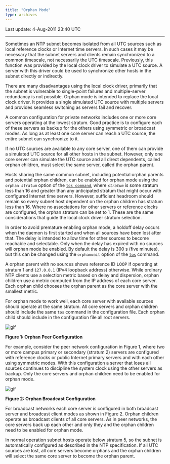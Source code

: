 ```yaml
---
title: "Orphan Mode"
type: archives
---
```



Last update: 4-Aug-2011 23:40 UTC

* * *

Sometimes an NTP subnet becomes isolated from all UTC sources such as local reference clocks or Internet time servers. In such cases it may be necessary that the subnet servers and clients remain synchronized to a common timescale, not necessarily the UTC timescale. Previously, this function was provided by the local clock driver to simulate a UTC source. A server with this driver could be used to synchronize other hosts in the subnet directly or indirectly.

There are many disadvantages using the local clock driver, primarily that the subnet is vulnerable to single-point failures and multiple-server redundancy is not possible. Orphan mode is intended to replace the local clock driver. It provides a single simulated UTC source with multiple servers and provides seamless switching as servers fail and recover.

A common configuration for private networks includes one or more core servers operating at the lowest stratum. Good practice is to configure each of these servers as backup for the others using symmetric or broadcast modes. As long as at least one core server can reach a UTC source, the entire subnet can synchronize to it.

If no UTC sources are available to any core server, one of them can provide a simulated UTC source for all other hosts in the subnet. However, only one core server can simulate the UTC source and all direct dependents, called orphan children, must select the same server, called the orphan parent.

Hosts sharing the same common subnet, including potential orphan parents and potential orphan children, can be enabled for orphan mode using the <code>orphan _stratum_</code> option of the [<code>tos command</code>](/archives/4.2.8-series/miscopt/), where <code>_stratum_</code> is some stratum less than 16 and greater than any anticipated stratum that might occur with configured Internet time servers. However, sufficient headroom should remain so every subnet host dependent on the orphan children has stratum less than 16. Where no associations for other servers or reference clocks are configured, the orphan stratum can be set to 1. These are the same considerations that guide the local clock driver stratum selection.

In order to avoid premature enabling orphan mode, a holdoff delay occurs when the daemon is first started and when all sources have been lost after that. The delay is intended to allow time for other sources to become reachable and selectable. Only when the delay has expired with no sources will orphan mode be enabled. By default the delay is 300 s (five minutes), but this can be changed using the <code>orphanwait</code> option of the [<code>tos</code>](/archives/4.2.8-series/miscopt/) command.

A orphan parent with no sources shows reference ID <font face="Courier New, Courier, Monaco, monospace">LOOP</font> if operating at stratum 1 and `127.0.0.1` (IPv4 loopback address) otherwise. While ordinary NTP clients use a selection metric based on delay and dispersion, orphan children use a metric computed from the IP address of each core server. Each orphan child chooses the orphan parent as the core server with the smallest metric.

For orphan mode to work well, each core server with available sources should operate at the same stratum. All core servers and orphan children should include the same `tos` command in the configuration file. Each orphan child should include in the configuration file all root servers.

![gif](/archives/pic/peer.gif)

**Figure 1: Orphan Peer Configuration**

For example, consider the peer network configuration in Figure 1, where two or more campus primary or secondary (stratum 2) servers are configured with reference clocks or public Internet primary servers and with each other using symmetric modes. With this configuration a server that loses all sources continues to discipline the system clock using the other servers as backup. Only the core servers and orphan children need to be enabled for orphan mode.

![gif](/archives/pic/broad.gif)

**Figure 2: Orphan Broadcast Configuration**

For broadcast networks each core server is configured in both broadcast server and broadcast client modes as shown in Figure 2. Orphan children operate as broadcast clients of all core servers. As in peer networks, the core servers back up each other and only they and the orphan children need to be enabled for orphan mode.

In normal operation subnet hosts operate below stratum 5, so the subnet is automatically configured as described in the NTP specification. If all UTC sources are lost, all core servers become orphans and the orphan children will select the same core server to become the orphan parent.
